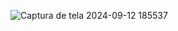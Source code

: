 ![Captura de tela 2024-09-12 185537](https://github.com/user-attachments/assets/db104840-efbd-4960-936c-4f4c8d41b863)
